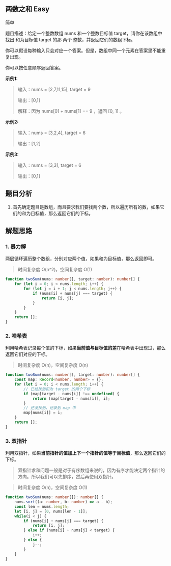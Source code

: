 ## 两数之和 <Badge type="info">Easy</Badge>

<NTag type="success">简单</NTag>

题目描述：给定一个整数数组 nums 和一个整数目标值 target，请你在该数组中找出 和为目标值 target  的那 两个 整数，并返回它们的数组下标。

你可以假设每种输入只会对应一个答案。但是，数组中同一个元素在答案里不能重复出现。

你可以按任意顺序返回答案。

**示例1:**
> 输入：nums = [2,7,11,15], target = 9
>
> 输出：[0,1]
>
> 解释：因为 nums[0] + nums[1] == 9 ，返回 [0, 1] 。

**示例2:**
> 输入：nums = [3,2,4], target = 6
>
> 输出：[1,2]

**示例3:**
> 输入：nums = [3,3], target = 6
>
> 输出：[0,1]

## 题目分析

1. 首先确定题目是数组，而且要求我们要找两个数，所以遍历所有的数，如果它们的和为目标值，那么返回它们的下标。

## 解题思路

### 1. 暴力解

两层循环遍历整个数组，分别对应两个值，如果和为目标值，那么返回即可。

> 时间复杂度 O(n^2)，空间复杂度 O(1)

```ts
function twoSum(nums: number[], target: number): number[] {
    for (let i = 0; i < nums.length; i++) {
        for (let j = i + 1; j < nums.length; j++) {
            if (nums[i] + nums[j] === target) {
                return [i, j];
            }
        }
    }
    return [];
}
```

### 2. 哈希表

利用哈希表记录每个值的下标，如果**当前值与目标值的差**在哈希表中出现过，那么返回它们对应的下标。

> 时间复杂度 O(n)，空间复杂度 O(n)

```ts
function twoSum(nums: number[], target: number): number[] {
    const map: Record<number, number> = {};
    for (let i = 0; i < nums.length; i++) {
        // 已经找到和为 target 的两个下标
        if (map[target - nums[i]] !== undefined) {
            return [map[target - nums[i]], i];
        }
        // 还没找到，记录到 map 中
        map[nums[i]] = i;
    }
    return [];
}
```

### 3. 双指针

利用双指针，如果**当前指针的值加上下一个指针的值等于目标值**，那么返回它们的下标。

> 双指针求和问题一般是对于有序数组来说的，因为有序才能决定两个指针的方向。所以我们可以先排序，然后再使用双指针。

> 时间复杂度 O(n)，空间复杂度 O(1)

```ts
function twoSum(nums: number[]): number[] {
    nums.sort((a: number, b: number) => a - b);
    const len = nums.length;
    let [i, j] = [0, nums[len - 1]];
    while(i < j) {
        if (nums[i] + nums[j] === target) {
            return [i, j];
        } else if (nums[i] + nums[j] < target) {
            i++;
        } else {
            j--;
        }
    }
}
```

